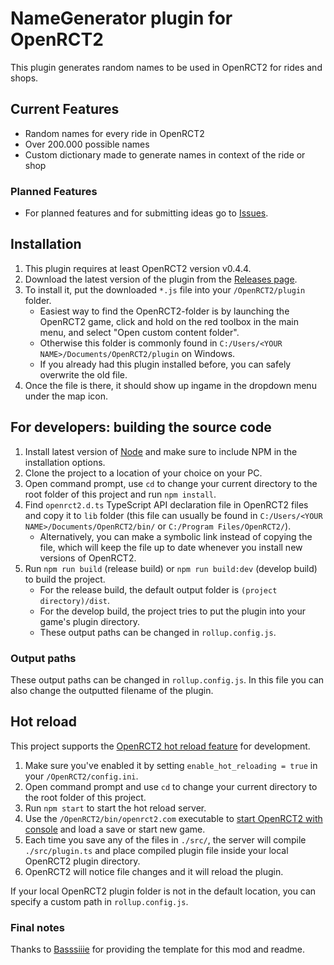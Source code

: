 # NameGenerator plugin for OpenRCT2

This plugin generates random names to be used in OpenRCT2 for rides and shops.

## Current Features

- Random names for every ride in OpenRCT2
- Over 200.000 possible names
- Custom dictionary made to generate names in context of the ride or shop

### Planned Features

- For planned features and for submitting ideas go to [Issues](https://github.com/rolfhermancoen/OpenRCT2-NameGenerator/issues).

## Installation

1. This plugin requires at least OpenRCT2 version v0.4.4.
2. Download the latest version of the plugin from the [Releases page](https://github.com/rolfhermancoen/OpenRCT2-NameGenerator/releases).
3. To install it, put the downloaded `*.js` file into your `/OpenRCT2/plugin` folder.
    - Easiest way to find the OpenRCT2-folder is by launching the OpenRCT2 game, click and hold on the red toolbox in the main menu, and select "Open custom content folder".
    - Otherwise this folder is commonly found in `C:/Users/<YOUR NAME>/Documents/OpenRCT2/plugin` on Windows.
    - If you already had this plugin installed before, you can safely overwrite the old file.
4. Once the file is there, it should show up ingame in the dropdown menu under the map icon.


## For developers: building the source code

1. Install latest version of [Node](https://nodejs.org/en/) and make sure to include NPM in the installation options.
2. Clone the project to a location of your choice on your PC.
3. Open command prompt, use `cd` to change your current directory to the root folder of this project and run `npm install`.
4. Find `openrct2.d.ts` TypeScript API declaration file in OpenRCT2 files and copy it to `lib` folder (this file can usually be found in `C:/Users/<YOUR NAME>/Documents/OpenRCT2/bin/` or `C:/Program Files/OpenRCT2/`).
    - Alternatively, you can make a symbolic link instead of copying the file, which will keep the file up to date whenever you install new versions of OpenRCT2.
5. Run `npm run build` (release build) or `npm run build:dev` (develop build) to build the project.
    - For the release build, the default output folder is `(project directory)/dist`.
    - For the develop build, the project tries to put the plugin into your game's plugin directory.
    - These output paths can be changed in `rollup.config.js`.


### Output paths

These output paths can be changed in `rollup.config.js`. In this file you can also change the outputted filename of the plugin.

## Hot reload

This project supports the [OpenRCT2 hot reload feature](https://github.com/OpenRCT2/OpenRCT2/blob/master/distribution/scripting.md#writing-scripts) for development.

1. Make sure you've enabled it by setting `enable_hot_reloading = true` in your `/OpenRCT2/config.ini`.
2. Open command prompt and use `cd` to change your current directory to the root folder of this project.
3. Run `npm start` to start the hot reload server.
4. Use the `/OpenRCT2/bin/openrct2.com` executable to [start OpenRCT2 with console](https://github.com/OpenRCT2/OpenRCT2/blob/master/distribution/scripting.md#writing-scripts) and load a save or start new game.
5. Each time you save any of the files in `./src/`, the server will compile `./src/plugin.ts` and place compiled plugin file inside your local OpenRCT2 plugin directory.
6. OpenRCT2 will notice file changes and it will reload the plugin.

If your local OpenRCT2 plugin folder is not in the default location, you can specify a custom path in `rollup.config.js`.

### Final notes

Thanks to [Basssiiie](https://github.com/Basssiiie/OpenRCT2-Simple-Typescript-Template) for providing the template for this mod and readme.